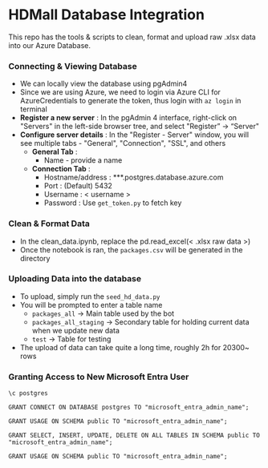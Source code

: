 # HDMall Database Integration #

This repo has the tools & scripts to clean, format and upload raw .xlsx data into our Azure Database.

### Connecting & Viewing Database ###

- We can locally view the database using pgAdmin4
- Since we are using Azure, we need to login via Azure CLI for AzureCredentials to generate the token, thus login with `az login` in terminal
- **Register a new server** : In the pgAdmin 4 interface, right-click on "Servers" in the left-side browser tree, and select "Register” -> “Server"
- **Configure server details** : In the "Register - Server" window, you will see multiple tabs - "General", "Connection", "SSL", and others
    - **General Tab** : 
        - Name - provide a name
    - **Connection Tab** : 
        - Hostname/address : ***.postgres.database.azure.com
        - Port : (Default) 5432
        - Username : < username > 
        - Password : Use `get_token.py` to fetch key

### Clean & Format Data ###
- In the clean_data.ipynb, replace the pd.read_excel(< .xlsx raw data >)
- Once the notebook is ran, the `packages.csv` will be generated in the directory

### Uploading Data into the database ### 
- To upload, simply run the `seed_hd_data.py`
- You will be prompted to enter a table name
    - `packages_all` -> Main table used by the bot
    - `packages_all_staging` -> Secondary table for holding current data when we update new data
    - `test` -> Table for testing
- The upload of data can take quite a long time, roughly 2h for 20300~ rows

### Granting Access to New Microsoft Entra User ###
```
\c postgres

GRANT CONNECT ON DATABASE postgres TO "microsoft_entra_admin_name";

GRANT USAGE ON SCHEMA public TO "microsoft_entra_admin_name";

GRANT SELECT, INSERT, UPDATE, DELETE ON ALL TABLES IN SCHEMA public TO "microsoft_entra_admin_name";

GRANT USAGE ON SCHEMA public TO "microsoft_entra_admin_name";
```